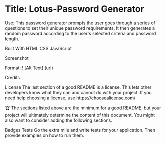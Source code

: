 # Title: Lotus-Password Generator

Use:
This password generator prompts the user goes through a series of questions to set their unique password requirements. It then generates a random password according to the user's selected criteria and password length.

Built With
HTML
CSS
JavaScript


Screenshot



Format: ! [Alt Text] (url)


Credits

License The last section of a good README is a license. This lets other developers know what they can and cannot do with your project. If you need help choosing a license, use https://choosealicense.com/

🏆 The sections listed above are the minimum for a good README, but your project will ultimately determine the content of this document. You might also want to consider adding the following sections.

Badges
Tests Go the extra mile and write tests for your application. Then provide examples on how to run them.